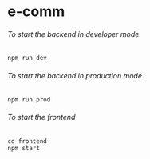 # e-comm

###### To start the backend in developer mode
``` 
npm run dev 
```

###### To start the backend in production mode
``` 
npm run prod 
```

###### To start the frontend
```
cd frontend
npm start
```
